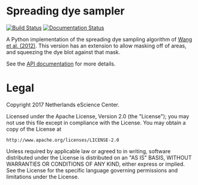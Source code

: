 # Spreading dye sampler
[![Build Status](https://travis-ci.org/NLeSC/spreading_dye_sampler.svg?branch=develop)](https://travis-ci.org/NLeSC/spreading_dye_sampler) [![Documentation Status](https://readthedocs.org/projects/spreading-dye-sampler/badge/?version=develop)](http://spreading-dye-sampler.readthedocs.io/en/develop/?badge=develop)

A Python implementation of the spreading dye sampling algorithm of
[Wang et al. (2012)](http://dx.doi.org/10.1111/j.1600-0587.2012.07786.x).
This version has an extension to allow masking off of areas, and
squeezing the dye blot against that mask.

See the [API documentation](http://spreading-dye-sampler.readthedocs.io/en/develop/)
for more details.

# Legal

Copyright 2017 Netherlands eScience Center.

Licensed under the Apache License, Version 2.0 (the "License");
you may not use this file except in compliance with the License.
You may obtain a copy of the License at

    http://www.apache.org/licenses/LICENSE-2.0

Unless required by applicable law or agreed to in writing, software
distributed under the License is distributed on an "AS IS" BASIS,
WITHOUT WARRANTIES OR CONDITIONS OF ANY KIND, either express or implied.
See the License for the specific language governing permissions and
limitations under the License.
